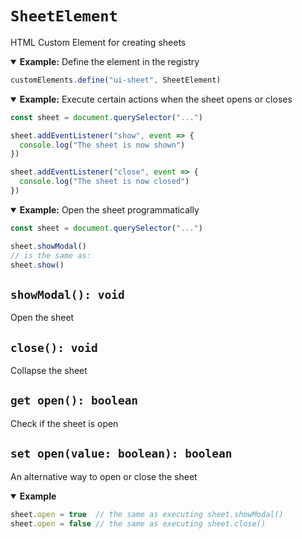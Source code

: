 # `SheetElement`

HTML Custom Element for creating sheets

<details open>
<summary><b>Example:</b> Define the element in the registry</summary>

```jsx
customElements.define("ui-sheet", SheetElement)
```

</details>

<details open>
<summary><b>Example:</b> Execute certain actions when the sheet opens or closes</summary>

```jsx
const sheet = document.querySelector("...")

sheet.addEventListener("show", event => {
  console.log("The sheet is now shown")
})

sheet.addEventListener("close", event => {
  console.log("The sheet is now closed")
})
```

</details>

<details open>
<summary><b>Example:</b> Open the sheet programmatically</summary>

```jsx
const sheet = document.querySelector("...")

sheet.showModal()
// is the same as:
sheet.show()
```

</details>


## `showModal(): void`

Open the sheet


## `close(): void`

Collapse the sheet


## `get open(): boolean`

Check if the sheet is open


## `set open(value: boolean): boolean`

An alternative way to open or close the sheet

<details open>
<summary><b>Example</b></summary>

```jsx
sheet.open = true  // the same as executing sheet.showModal()
sheet.open = false // the same as executing sheet.close()
```

</details>